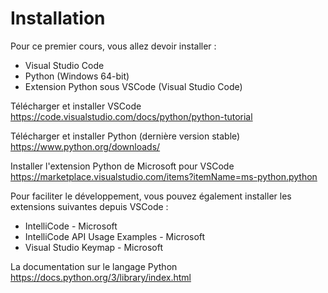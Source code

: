 # Installation

Pour ce premier cours, vous allez devoir installer :
- Visual Studio Code
- Python (Windows 64-bit)
- Extension Python sous VSCode (Visual Studio Code)

Télécharger et installer VSCode https://code.visualstudio.com/docs/python/python-tutorial

Télécharger et installer Python (dernière version stable) https://www.python.org/downloads/

Installer l'extension Python de Microsoft pour VSCode https://marketplace.visualstudio.com/items?itemName=ms-python.python


Pour faciliter le développement, vous pouvez également installer les extensions suivantes depuis VSCode :
- IntelliCode - Microsoft
- IntelliCode API Usage Examples - Microsoft
- Visual Studio Keymap - Microsoft

La documentation sur le langage Python https://docs.python.org/3/library/index.html


